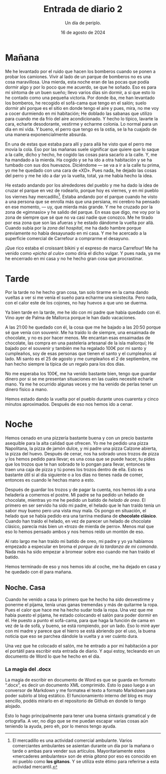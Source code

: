 ﻿---
title: Entrada de diario 2
subtitle: Un día de periplo.
date: 16 de agosto de 2024
---

# Mañana
Me he levantado por el ruido que hacen los bomberos cuando se ponen a probar los camiones. Vivir al lado de un parque de bomberos no es una cosa maravillosa. Una mierda, esta noche eran de las pocas que podía dormir algo y por lo poco que me acuerdo, se que he soñado. Eso es para mí síntoma de un buen sueño; llevo varios días sin dormir, a si que esto lo he contado como una pequeña victoria. Por donde iba, me han levantado los bomberos, he recogido el sofá-cama que tengo en el salón; suelo dormir ahí porque es el sitio en donde tengo el aire y pues, mira, no me voy a cocer durmiendo en mi habitación; He doblado las sabanas que utilizo para cuando me da frío del aire acondicionado. Y hecho lo típico, lavarte la cara, echarte desodorante, vestirme y echarme colonia. Lo normal para un día en mi vida. Y bueno, el perro que tengo es la ostia, se la ha cuajado de una manera exponencialmente absurda.

En una de estas que estaba para allí y para allá he visto que el perro me movía la cola. Eso por las mañanas suele significar que quiere que lo saque a la calle, dicho y hecho, he cogido las cosas para sacarlo a la calle. Y, me ha mandado a la mierda. Ha cogido y se ha ido a otra habitación y se ha tumbado con sus dos huevazos. Diciéndome — se va a ir a la calle tu prima, yo me he quedado con una cara de «XD». Pues nada, he dejado las cosas del perro y me he ido a dar yo la vuelta, total, ya me había hecho la idea.

He estado andando por los alrededores del pueblo y me ha dado la idea de cruzar el parque en vez de rodearlo, porque hoy es viernes, y en mi pueblo los viernes hay mercadillo[^1]. Estaba andando por el parque cuando he visto a una persona que se enrolla más que una persiana, mi cerebro ha pensado en ese momento, — uy, que mierda más grande. Y me he cruzado por la zona de «gimnasio» y he salido del parque. En esas que digo, me voy por la zona de siempre que sé que no va casi nadie que conozco. Me he tirado por esa zona que son las afueras y he estado dándome la vuelta por allá. Cuando subía por la *zona del hospital*, me ha dado hambre porque previamente no había desayunado en mi casa. Y me he acercado a la superficie comercial de Carrefour a comprarme el desayuno.

¡Que rico estaba el croissant bikini y el expreso de marca Carrefour! Me ha venido como *«picha al culo»* como diría el dicho vulgar. Y pues nada, ya me he encerrado en mi casa y no he hecho gran cosa que procrastinar.
# Tarde
Por la tarde no he hecho gran cosa, tan solo tirarme en la cama dando vueltas a ver si me venía el sueño para echarme una siestecita. Pero nada, con el calor este de los cojones, no hay huevos a que uno se duerma.

Ya bien tarde en la tarde, me he ido con mi padre que había quedado con él. Vino ayer de Palma de Mallorca porque le han dado vacaciones.

A las 21:00 he quedado con él, la cosa que me he bajado a las 20:50 porque sé que venía con souvenir. Me ha traído lo de siempre, una ensaimada de chocolate, y no es por hacer menos. Me encantan esas ensaimadas de chocolate, las compra en una pastelería artesanal de la isla mallorquí; He bajado por el souvenir y también me ha regalado 100€ por mi santo y cumpleaños, soy de esas personas que tienen el santo y el cumpleaños al lado. Mi santo es el 25 de agosto y me cumpleaños el 2 de septiembre, me han hecho siempre la típica de un regalo para los dos días.

No me esperaba los 100€, me ha venido bastante bien, tengo que guardar dinero por si se me presentan situaciones en las cuales necesité echarle mano. Ya me he ocurrido algunas veces y me ha venido de perlas tener un dinero físico a mano.

Hemos estado dando la vuelta por el pueblo durante unos cuarenta y cinco minutos aproximados. Después de eso nos hemos ido a cenar.
# Noche
Hemos cenado en una pizzería bastante buena y con un precio bastante asequible para la alta calidad que ofrecen. Yo me he pedido una pizza Napolitana, la pizza de jamón dulce, y mi padre una pizza Calzone abierta, la pizza del huevo. Después de cenar, nos ha sobrado unos trozos de pizza y los hemos pedido para llevar; es una cosa que se puede hacer, tu pides que los trozos que te han sobrado te lo pongan para llevar, entonces te traen una caja de pizza y tú pones los trozos dentro de ella. Esto es bastante útil si al día siguiente o a los días no tienes nada de comer, entonces es cuando le hechas mano a esto.

Después de guardar los trozos y de pagar la cuenta, nos hemos ido a una heladería a comernos el postre. Mi padre se ha pedido un helado de chocolate, mientras yo me he pedido un batido de *helado de oreo*. El primero en ser servido ha sido mi padre, el helado que le han traído tenía un sabor muy bueno pero una vista muy mala. Os pongo en situación, el helado que se había pedido era una tarrina mediana de **chocolate clásico**. Cuando han traído el helado, en vez de parecer un helado de chocolate clásico, parecía más bien un «trozo de mierda de perro». Menos mal que eso lo hemos pensado ambos y nos hemos reído un montón de eso.

Al rato largo me han traído mi batido de oreo, mi padre y yo ya habíamos empezado a especular en broma el *porque de la tardanza de mi comanda*. Nada más ha sido empezar a bromear sobre eso cuando me han traído el batido. 

Hemos terminado de eso y nos hemos ido al coche, me ha dejado en casa y he quedado con él para mañana.
## Noche. Casa
Cuando he venido a casa lo primero que he hecho ha sido desvestirme y ponerme el pijama, tenía unas ganas tremendas y más de quitarme la ropa. Pues el calor que hace me ha hecho sudar toda la ropa. Una vez que me había puesto el pijama, he estado colocando el salón para poder dormir en él. He puesto a punto el sofá-cama, para que haga la función de cama en vez de la de sofá, y bueno, se está rompiendo, por un lado. Eso lo miré ayer con mi madre y parece que el hierro se está abriendo por el uso, la buena noticia que eso se parchea dándole la vuelta y a ver cuánto dura.

Una vez que he colocado el salón, me he entrado a por mi habitación a por el portátil para escribir esta entrada de diario. Y aquí estoy, tecleando en un documento de Word lo que he hecho en el día. 

### La magia del .docx
La magia de escribir en documento de Word es que se guarda en formato “.docx”, es decir un documento XML comprimido. Esto lo paso luego a un conversor de Markdown y me formatea el texto a formato Markdown para poder subirlo al blog estático. El funcionamiento interno del blog es muy sencillo, podéis mirarlo en el repositorio de Github en donde lo tengo alojado.

Esto lo hago principalmente para tener una buena sintaxis gramatical y de ortografía. A ver, no digo que se me puedan escapar varias cosas aún teniendo la ayuda, pero eh, por lo menos tengo ayuda.

[^1]: El mercadillo es una actividad comercial ambulante. Varios comerciantes ambulantes se asientan durante un día por la mañana o tarde o ambas para vender sus artículos. Mayoritariamente estos «mercaderes ambulantes» son de etnia *gitana* por eso es conocido en mi pueblo como **los gitanos**. Y se utiliza este étimo para referirse a esta actividad mercantil.